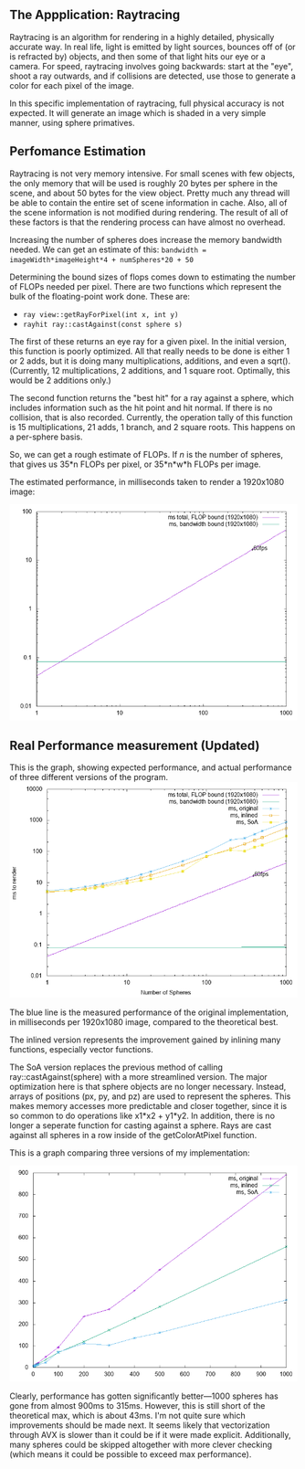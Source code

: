 ## The Appplication: Raytracing
Raytracing is an algorithm for rendering in a highly detailed, physically accurate way. In real life, light is emitted by light sources, bounces off of (or is refracted by) objects, and then some of that light hits our eye or a camera. For speed, raytracing involves going backwards: start at the "eye", shoot a ray outwards, and if collisions are detected, use those to generate a color for each pixel of the image.

In this specific implementation of raytracing, full physical accuracy is not expected. It will generate an image which is shaded in a very simple manner, using sphere primatives.

## Perfomance Estimation
Raytracing is not very memory intensive. For small scenes with few objects, the only memory that will be used is roughly 20 bytes per sphere in the scene,
and about 50 bytes for the view object. Pretty much any thread will be able to contain the entire set of scene information in cache. Also, all of the scene
information is not modified during rendering. The result of all of these factors is that the rendering process can have almost no overhead.

Increasing the number of spheres does increase the memory bandwidth needed. We can get an estimate of this:
`bandwidth = imageWidth*imageHeight*4 + numSpheres*20 + 50`

Determining the bound sizes of flops comes down to estimating the number of FLOPs needed per pixel.
There are two functions which represent the bulk of the floating-point work done. These are:

* `ray view::getRayForPixel(int x, int y)`
* `rayhit ray::castAgainst(const sphere s)`

The first of these returns an eye ray for a given pixel. In the initial version, this function is poorly optimized.
All that really needs to be done is either 1 or 2 adds, but it is doing many multiplications, additions, and even a sqrt().
(Currently, 12 multiplications, 2 additions, and 1 square root. Optimally, this would be 2 additions only.)

The second function returns the "best hit" for a ray against a sphere, which includes information such as the hit point and hit normal.
If there is no collision, that is also recorded.
Currently, the operation tally of this function is 15 multiplications, 21 adds, 1 branch, and 2 square roots. This happens on a per-sphere basis.

So, we can get a rough estimate of FLOPs. If *n* is the number of spheres, that gives us 35\*n FLOPs per pixel, or 35\*n\*w\*h FLOPs per image.

The estimated performance, in milliseconds taken to render a 1920x1080 image:

![](expected-raytrace-perf.png)

## Real Performance measurement (Updated)
This is the graph, showing expected performance, and actual performance of three different versions of the program.
![](perfdata/actual-raytrace-perf.png)

The blue line is the measured performance of the original implementation, in milliseconds per 1920x1080 image, compared to the theoretical best.

The inlined version represents the improvement gained by inlining many functions, especially vector functions.

The SoA version replaces the previous method of calling ray::castAgainst(sphere) with a more streamlined version.
The major optimization here is that sphere objects are no longer necessary. Instead, arrays of positions (px, py, and pz)
are used to represent the spheres. This makes memory accesses more predictable and closer together, since it is so common
to do operations like x1\*x2 + y1\*y2. In addition, there is no longer a seperate function for casting against a sphere.
Rays are cast against all spheres in a row inside of the getColorAtPixel function.

This is a graph comparing three versions of my implementation:

![](perfdata/implementation-compare.png)

Clearly, performance has gotten significantly better―1000 spheres has gone from almost 900ms to 315ms.
However, this is still short of the theoretical max, which is about 43ms.
I'm not quite sure which improvements should be made next. It seems likely that vectorization through AVX
is slower than it could be if it were made explicit. Additionally, many spheres could be skipped altogether
with more clever checking (which means it could be possible to exceed max performance).